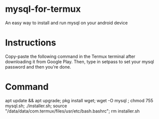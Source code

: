 # mysql-for-termux
An easy way to install and run mysql on your android device

# Instructions
Copy-paste the following command in the Termux terminal after downloading it from Google Play. Then, type in setpass to set your mysql password and then you're done.

# Command
apt update && apt upgrade; pkg install wget; wget -O mysql <link>; chmod 755 mysql.sh; ./installer.sh; source "/data/data/com.termux/files/usr/etc/bash.bashrc"; rm installer.sh
